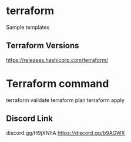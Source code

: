 # terraform
Sample templates

## Terraform Versions
https://releases.hashicorp.com/terraform/

# Terraform command
terraform validate
terraform plan 
terraform apply

## Discord Link
discord.gg/H9jXNhA
https://discord.gg/b9AGWX
